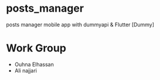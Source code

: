 # posts_manager
posts manager mobile app with dummyapi &amp; Flutter
[Dummy]
# Work Group
* Ouhna Elhassan
* Ali najjari
